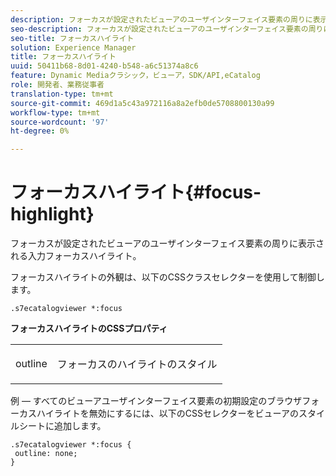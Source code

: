 ```yaml
---
description: フォーカスが設定されたビューアのユーザインターフェイス要素の周りに表示される入力フォーカスハイライト。
seo-description: フォーカスが設定されたビューアのユーザインターフェイス要素の周りに表示される入力フォーカスハイライト。
seo-title: フォーカスハイライト
solution: Experience Manager
title: フォーカスハイライト
uuid: 50411b68-8d01-4240-b548-a6c51374a8c6
feature: Dynamic Mediaクラシック，ビューア，SDK/API,eCatalog
role: 開発者、業務従事者
translation-type: tm+mt
source-git-commit: 469d1a5c43a972116a8a2efb0de5708800130a99
workflow-type: tm+mt
source-wordcount: '97'
ht-degree: 0%

---
```



# フォーカスハイライト{#focus-highlight}

フォーカスが設定されたビューアのユーザインターフェイス要素の周りに表示される入力フォーカスハイライト。

<!--<a id="section_E8B3D0BF9FF548F188F717D6EA65EC32"></a>-->

フォーカスハイライトの外観は、以下のCSSクラスセレクターを使用して制御します。

```
.s7ecatalogviewer *:focus
```

**フォーカスハイライトのCSSプロパティ**

<table id="table_C48C56E696304C9BAFEE71BA9EA9A174"> 
 <tbody> 
  <tr> 
   <td colname="col1"> <p> <span class="codeph"> outline  </span> </p> </td> 
   <td colname="col2"> <p> フォーカスのハイライトのスタイル </p> </td> 
  </tr> 
 </tbody> 
</table>

例 — すべてのビューアユーザインターフェイス要素の初期設定のブラウザフォーカスハイライトを無効にするには、以下のCSSセレクターをビューアのスタイルシートに追加します。

```
.s7ecatalogviewer *:focus { 
 outline: none; 
}
```

